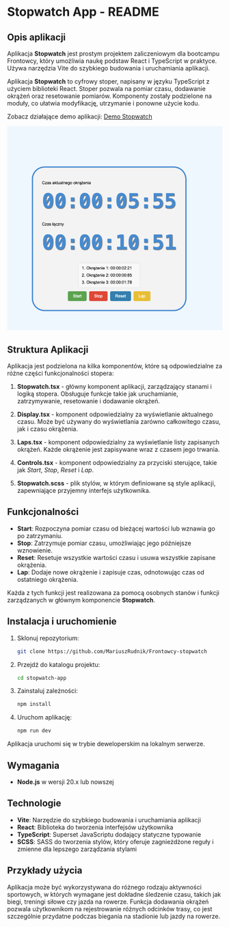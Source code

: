 # Stopwatch App - README

## Opis aplikacji

Aplikacja **Stopwatch** jest prostym projektem zaliczeniowym dla bootcampu Frontowcy, który umożliwia naukę podstaw React i TypeScript w praktyce. Używa narzędzia Vite do szybkiego budowania i uruchamiania aplikacji.

Aplikacja **Stopwatch** to cyfrowy stoper, napisany w języku TypeScript z użyciem biblioteki React. Stoper pozwala na pomiar czasu, dodawanie okrążeń oraz resetowanie pomiarów. Komponenty zostały podzielone na moduły, co ułatwia modyfikację, utrzymanie i ponowne użycie kodu.

Zobacz działające demo aplikacji: [Demo Stopwatch](https://mariuszrudnik.github.io/Frontowcy-stopwatch/)

![Widok aplikacji Stopwatch](screen.png)

## Struktura Aplikacji

Aplikacja jest podzielona na kilka komponentów, które są odpowiedzialne za różne części funkcjonalności stopera:

1. **Stopwatch.tsx** - główny komponent aplikacji, zarządzający stanami i logiką stopera. Obsługuje funkcje takie jak uruchamianie, zatrzymywanie, resetowanie i dodawanie okrążeń.

2. **Display.tsx** - komponent odpowiedzialny za wyświetlanie aktualnego czasu. Może być używany do wyświetlania zarówno całkowitego czasu, jak i czasu okrążenia.

3. **Laps.tsx** - komponent odpowiedzialny za wyświetlanie listy zapisanych okrążeń. Każde okrążenie jest zapisywane wraz z czasem jego trwania.

4. **Controls.tsx** - komponent odpowiedzialny za przyciski sterujące, takie jak _Start_, _Stop_, _Reset_ i _Lap_.

5. **Stopwatch.scss** - plik stylów, w którym definiowane są style aplikacji, zapewniające przyjemny interfejs użytkownika.

## Funkcjonalności

- **Start**: Rozpoczyna pomiar czasu od bieżącej wartości lub wznawia go po zatrzymaniu.
- **Stop**: Zatrzymuje pomiar czasu, umożliwiając jego późniejsze wznowienie.
- **Reset**: Resetuje wszystkie wartości czasu i usuwa wszystkie zapisane okrążenia.
- **Lap**: Dodaje nowe okrążenie i zapisuje czas, odnotowując czas od ostatniego okrążenia.

Każda z tych funkcji jest realizowana za pomocą osobnych stanów i funkcji zarządzanych w głównym komponencie **Stopwatch**.

## Instalacja i uruchomienie

1. Sklonuj repozytorium:

   ```bash
   git clone https://github.com/MariuszRudnik/Frontowcy-stopwatch
   ```

2. Przejdź do katalogu projektu:

   ```bash
   cd stopwatch-app
   ```

3. Zainstaluj zależności:

   ```bash
   npm install
   ```

4. Uruchom aplikację:
   ```bash
   npm run dev
   ```

Aplikacja uruchomi się w trybie deweloperskim na lokalnym serwerze.

## Wymagania

- **Node.js** w wersji 20.x lub nowszej

## Technologie

- **Vite**: Narzędzie do szybkiego budowania i uruchamiania aplikacji
- **React**: Biblioteka do tworzenia interfejsów użytkownika
- **TypeScript**: Superset JavaScriptu dodający statyczne typowanie
- **SCSS**: SASS do tworzenia stylów, który oferuje zagnieżdżone reguły i zmienne dla lepszego zarządzania stylami

## Przykłady użycia

Aplikacja może być wykorzystywana do różnego rodzaju aktywności sportowych, w których wymagane jest dokładne śledzenie czasu, takich jak biegi, treningi siłowe czy jazda na rowerze. Funkcja dodawania okrążeń pozwala użytkownikom na rejestrowanie różnych odcinków trasy, co jest szczególnie przydatne podczas biegania na stadionie lub jazdy na rowerze.
